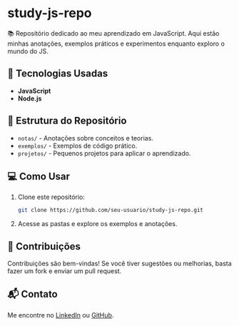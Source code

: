 # study-js-repo

📚 Repositório dedicado ao meu aprendizado em JavaScript. Aqui estão minhas anotações, exemplos práticos e experimentos enquanto exploro o mundo do JS.

## 🚀 Tecnologias Usadas
- **JavaScript**
- **Node.js**

## 📂 Estrutura do Repositório
- `notas/` - Anotações sobre conceitos e teorias.
- `exemplos/` - Exemplos de código prático.
- `projetos/` - Pequenos projetos para aplicar o aprendizado.

## 💻 Como Usar
1. Clone este repositório:
   ```bash
   git clone https://github.com/seu-usuario/study-js-repo.git
2. Acesse as pastas e explore os exemplos e anotações.

## 🤝 Contribuições
Contribuições são bem-vindas! Se você tiver sugestões ou melhorias, basta fazer um fork e enviar um pull request.

## 📬 Contato
Me encontre no [LinkedIn](https://www.linkedin.com/in/sanal-da-silva-1b3972248/) ou [GitHub](https://github.com/sanaltomaz).